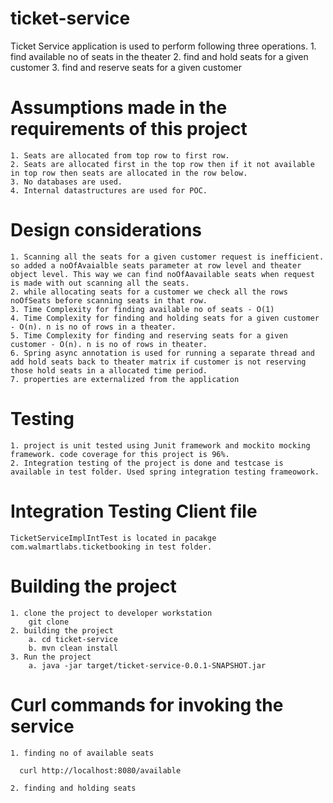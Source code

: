# ticket-service
  Ticket Service application is used to perform following three operations.
    1. find available no of seats in the theater
    2. find and hold seats for a given customer
    3. find and reserve seats for a given customer
    
 # Assumptions made in the requirements of this project
    1. Seats are allocated from top row to first row.
    2. Seats are allocated first in the top row then if it not available in top row then seats are allocated in the row below.
    3. No databases are used.
    4. Internal datastructures are used for POC.
    
 # Design considerations
    1. Scanning all the seats for a given customer request is inefficient. so added a noOfAvaialble seats parameter at row level and theater object level. This way we can find noOfAavailable seats when request is made with out scanning all the seats.
    2. while allocating seats for a customer we check all the rows noOfSeats before scanning seats in that row.
    3. Time Complexity for finding available no of seats - O(1)
    4. Time Complexity for finding and holding seats for a given customer - O(n). n is no of rows in a theater.
    5. Time Complexity for finding and reserving seats for a given customer - O(n). n is no of rows in theater.
    6. Spring async annotation is used for running a separate thread and add hold seats back to theater matrix if customer is not reserving those hold seats in a allocated time period.
    7. properties are externalized from the application
    
 # Testing
    1. project is unit tested using Junit framework and mockito mocking framework. code coverage for this project is 96%.
    2. Integration testing of the project is done and testcase is available in test folder. Used spring integration testing frameowork.
    
 # Integration Testing Client file
    TicketServiceImplIntTest is located in pacakge com.walmartlabs.ticketbooking in test folder.
    
 # Building the project
    1. clone the project to developer workstation
        git clone 
    2. building the project
        a. cd ticket-service
        b. mvn clean install
    3. Run the project
        a. java -jar target/ticket-service-0.0.1-SNAPSHOT.jar
        
  # Curl commands for invoking the service
    1. finding no of available seats
    
      curl http://localhost:8080/available
      
    2. finding and holding seats
    
        
